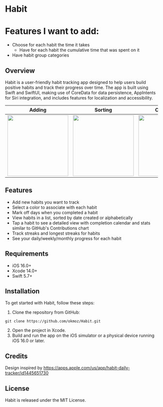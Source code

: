 # Habit

# Features I want to add:
- Choose for each habit the time it takes
  - Have for each habit the cumulative time that was spent on it
- Have habit group categories

## Overview

Habit is a user-friendly habit tracking app designed to help users build positive habits and track their progress over time. The app is built using Swift and SwiftUI, making use of CoreData for data persistence, AppIntents for Siri integration, and includes features for localization and accessibility. 


|Adding|Sorting|Completing|Details|
|:-:|:-:|:-:|:-:|
|<img src="https://github.com/okmoz/Habit/assets/64868381/4b9f67ba-abc3-4ca3-b2ef-62043cf0f940" width=200>|<img src="https://github.com/okmoz/Habit/assets/64868381/92a87ad6-b940-49f2-9b66-ca4e09609268" width=200>|<img src="https://github.com/okmoz/Habit/assets/64868381/6d6ad74d-f0ba-44a6-96dd-a2d7c0e96b6a" width=200>|<img src="https://github.com/okmoz/Habit/assets/64868381/d83f39f0-6d71-471a-8a74-5a7ececa3dee" width=200>|
  

## Features

- Add new habits you want to track
- Select a color to associate with each habit 
- Mark off days when you completed a habit
- View habits in a list, sorted by date created or alphabetically
- Tap a habit to see a detailed view with completion calendar and stats similar to GitHub's Contributions chart
- Track streaks and longest streaks for habits
- See your daily/weekly/monthly progress for each habit

## Requirements

- iOS 16.0+
- Xcode 14.0+
- Swift 5.7+

## Installation

To get started with Habit, follow these steps:

1. Clone the repository from GitHub:
```
git clone https://github.com/okmoz/Habit.git
```
2. Open the project in Xcode.
3. Build and run the app on the iOS simulator or a physical device running iOS 16.0 or later.

## Credits

Design inspired by https://apps.apple.com/us/app/habit-daily-tracker/id1445651730

## License
Habit is released under the MIT License.
